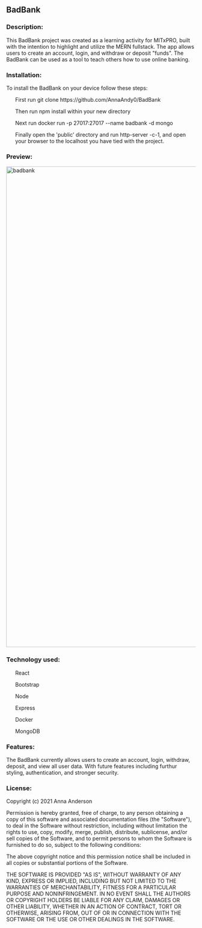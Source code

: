 <h2> BadBank </h2>

<h3> Description: </h3>
<p> This BadBank project was created as a learning activity for MITxPRO, built with the intention to highlight and utilize the MERN fullstack. The app allows users to create an account, login, and withdraw or deposit "funds". The BadBank can be used as a tool to teach others how to use online banking. </p>

<h3> Installation: </h3> 
<p> To install the BadBank on your device follow these steps:
 <ul> First run git clone https://github.com/AnnaAndy0/BadBank </ul>
<ul> Then run npm install within your new directory </ul>
<ul> Next run docker run -p 27017:27017 --name badbank -d mongo </ul>
<ul> Finally open the 'public' directory and run http-server -c-1, and open your browser to the localhost you have tied with the project. </ul> </p>

<h3> Preview: </h3>
<img width="1278" alt="badbank" src="https://user-images.githubusercontent.com/80231831/139320795-c3c21ca7-e1f4-4175-9110-83dc5d2fc85f.png">

<h3> Technology used: </h3> 
<ul>React</ul>
<ul>Bootstrap</ul>
<ul>Node</ul>
<ul>Express</ul>
<ul>Docker</ul>
<ul>MongoDB</ul>

<h3>Features: </h3>
<p> The BadBank currently allows users to create an account, login, withdraw, deposit, and view all user data. With future features including furthur styling, authentication, and stronger security. </p>

<h3>License:</h3> 

<p>   
Copyright (c) 2021 Anna Anderson 

Permission is hereby granted, free of charge, to any person obtaining
a copy of this software and associated documentation files (the
"Software"), to deal in the Software without restriction, including
without limitation the rights to use, copy, modify, merge, publish,
distribute, sublicense, and/or sell copies of the Software, and to
permit persons to whom the Software is furnished to do so, subject to
the following conditions:

The above copyright notice and this permission notice shall be
included in all copies or substantial portions of the Software.

THE SOFTWARE IS PROVIDED "AS IS", WITHOUT WARRANTY OF ANY KIND,
EXPRESS OR IMPLIED, INCLUDING BUT NOT LIMITED TO THE WARRANTIES OF
MERCHANTABILITY, FITNESS FOR A PARTICULAR PURPOSE AND
NONINFRINGEMENT. IN NO EVENT SHALL THE AUTHORS OR COPYRIGHT HOLDERS BE
LIABLE FOR ANY CLAIM, DAMAGES OR OTHER LIABILITY, WHETHER IN AN ACTION
OF CONTRACT, TORT OR OTHERWISE, ARISING FROM, OUT OF OR IN CONNECTION
WITH THE SOFTWARE OR THE USE OR OTHER DEALINGS IN THE SOFTWARE. </p>
